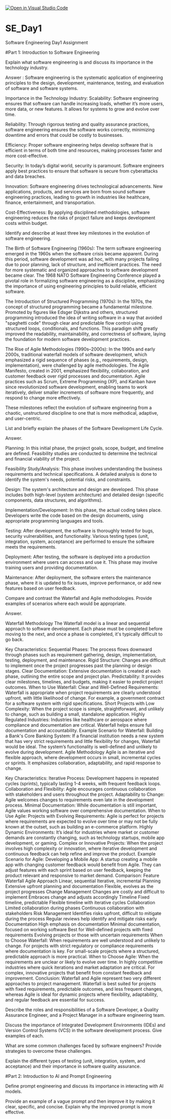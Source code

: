 [![Open in Visual Studio Code](https://classroom.github.com/assets/open-in-vscode-2e0aaae1b6195c2367325f4f02e2d04e9abb55f0b24a779b69b11b9e10269abc.svg)](https://classroom.github.com/online_ide?assignment_repo_id=18403847&assignment_repo_type=AssignmentRepo)
# SE_Day1
Software Engineering Day1 Assignment

#Part 1: Introduction to Software Engineering

Explain what software engineering is and discuss its importance in the technology industry.

Answer :
Software engineering is the systematic application of engineering principles to the design, development, maintenance, testing, and evaluation of software and software systems.

Importance in the Technology Industry:
Scalability: Software engineering ensures that software can handle increasing loads, whether it’s more users, more data, or new features. It allows for systems to grow and evolve over time.

Reliability: Through rigorous testing and quality assurance practices, software engineering ensures the software works correctly, minimizing downtime and errors that could be costly to businesses.

Efficiency: Proper software engineering helps develop software that is efficient in terms of both time and resources, making processes faster and more cost-effective.

Security: In today’s digital world, security is paramount. Software engineers apply best practices to ensure that software is secure from cyberattacks and data breaches.

Innovation: Software engineering drives technological advancements. New applications, products, and services are born from sound software engineering practices, leading to growth in industries like healthcare, finance, entertainment, and transportation.

Cost-Effectiveness: By applying disciplined methodologies, software engineering reduces the risks of project failure and keeps development costs within budget.

Identify and describe at least three key milestones in the evolution of software engineering.

The Birth of Software Engineering (1960s): The term software engineering emerged in the 1960s when the software crisis became apparent. During this period, software development was ad hoc, with many projects failing due to poor planning, lack of structure, and inefficient practices. The need for more systematic and organized approaches to software development became clear. The 1968 NATO Software Engineering Conference played a pivotal role in formalizing software engineering as a discipline, emphasizing the importance of using engineering principles to build reliable, efficient software.

The Introduction of Structured Programming (1970s): In the 1970s, the concept of structured programming became a fundamental milestone. Promoted by figures like Edsger Dijkstra and others, structured programming introduced the idea of writing software in a way that avoided "spaghetti code" through clear and predictable flow control using structured loops, conditionals, and functions. This paradigm shift greatly improved the readability, maintainability, and correctness of software, laying the foundation for modern software development practices.

The Rise of Agile Methodologies (1990s–2000s): In the 1990s and early 2000s, traditional waterfall models of software development, which emphasized a rigid sequence of phases (e.g., requirements, design, implementation), were challenged by agile methodologies. The Agile Manifesto, created in 2001, emphasized flexibility, collaboration, and customer feedback over rigid processes and documentation. Agile practices such as Scrum, Extreme Programming (XP), and Kanban have since revolutionized software development, enabling teams to work iteratively, deliver smaller increments of software more frequently, and respond to change more effectively.

These milestones reflect the evolution of software engineering from a chaotic, unstructured discipline to one that is more methodical, adaptive, and user-centric.

List and briefly explain the phases of the Software Development Life Cycle.

Answer. 

Planning: In this initial phase, the project goals, scope, budget, and timeline are defined. Feasibility studies are conducted to determine the technical and financial viability of the project.

Feasibility Study/Analysis: This phase involves understanding the business requirements and technical specifications. A detailed analysis is done to identify the system's needs, potential risks, and constraints.

Design: The system's architecture and design are developed. This phase includes both high-level (system architecture) and detailed design (specific components, data structures, and algorithms).

Implementation/Development: In this phase, the actual coding takes place. Developers write the code based on the design documents, using appropriate programming languages and tools.

Testing: After development, the software is thoroughly tested for bugs, security vulnerabilities, and functionality. Various testing types (unit, integration, system, acceptance) are performed to ensure the software meets the requirements.

Deployment: After testing, the software is deployed into a production environment where users can access and use it. This phase may involve training users and providing documentation.

Maintenance: After deployment, the software enters the maintenance phase, where it is updated to fix issues, improve performance, or add new features based on user feedback. 


Compare and contrast the Waterfall and Agile methodologies. Provide examples of scenarios where each would be appropriate.

Answer. 

Waterfall Methodology
The Waterfall model is a linear and sequential approach to software development. Each phase must be completed before moving to the next, and once a phase is completed, it's typically difficult to go back.

Key Characteristics:
Sequential Phases: The process flows downward through phases such as requirement gathering, design, implementation, testing, deployment, and maintenance.
Rigid Structure: Changes are difficult to implement once the project progresses past the planning or design stages.
Clear Documentation: Extensive documentation is created at each phase, outlining the entire scope and project plan.
Predictability: It provides clear milestones, timelines, and budgets, making it easier to predict project outcomes.
When to Use Waterfall:
Clear and Well-Defined Requirements: Waterfall is appropriate when project requirements are clearly understood upfront, with little likelihood of change. For example, a government contract for a software system with rigid specifications.
Short Projects with Low Complexity: When the project scope is simple, straightforward, and unlikely to change, such as building a small, standalone application.
Highly Regulated Industries: Industries like healthcare or aerospace where compliance and documentation are critical. Waterfall helps ensure full documentation and accountability.
Example Scenario for Waterfall:
Building a Bank's Core Banking System: If a financial institution needs a new system that has very strict requirements and little flexibility for changes, Waterfall would be ideal. The system’s functionality is well-defined and unlikely to evolve during development.
Agile Methodology
Agile is an iterative and flexible approach, where development occurs in small, incremental cycles or sprints. It emphasizes collaboration, adaptability, and rapid response to change.

Key Characteristics:
Iterative Process: Development happens in repeated cycles (sprints), typically lasting 1-4 weeks, with frequent feedback loops.
Collaboration and Flexibility: Agile encourages continuous collaboration with stakeholders and users throughout the project.
Adaptability to Change: Agile welcomes changes to requirements even late in the development process.
Minimal Documentation: While documentation is still important, Agile values working software over comprehensive documentation.
When to Use Agile:
Projects with Evolving Requirements: Agile is perfect for projects where requirements are expected to evolve over time or may not be fully known at the outset, such as building an e-commerce platform.
Highly Dynamic Environments: It’s ideal for industries where market or customer demands are constantly changing, such as technology startups, mobile app development, or gaming.
Complex or Innovative Projects: When the project involves high complexity or innovation, where iterative development and continuous feedback can help refine and improve the product.
Example Scenario for Agile:
Developing a Mobile App: A startup creating a mobile app with changing customer feedback would benefit from Agile. They can adjust features with each sprint based on user feedback, keeping the product relevant and responsive to market demand.
Comparison:
Feature	Waterfall	Agile
Approach	Linear, sequential	Iterative, incremental
Planning	Extensive upfront planning and documentation	Flexible, evolves as the project progresses
Change Management	Changes are costly and difficult to implement	Embraces change and adjusts accordingly
Timeline	Fixed timeline, predictable	Flexible timeline with iterative cycles
Collaboration	Limited collaboration during phases	Continuous collaboration with stakeholders
Risk Management	Identifies risks upfront, difficult to mitigate during the process	Regular reviews help identify and mitigate risks early
Documentation	High emphasis on documentation	Minimal documentation, focused on working software
Best for	Well-defined projects with fixed requirements	Evolving projects or those with uncertain requirements
When to Choose Waterfall:
When requirements are well understood and unlikely to change.
For projects with strict regulatory or compliance requirements where documentation is key.
For small-scale projects where a structured, predictable approach is more practical.
When to Choose Agile:
When the requirements are unclear or likely to evolve over time.
In highly competitive industries where quick iterations and market adaptation are critical.
For complex, innovative projects that benefit from constant feedback and improvement.
Conclusion:
Waterfall and Agile represent two very different approaches to project management. Waterfall is best suited for projects with fixed requirements, predictable outcomes, and less frequent changes, whereas Agile is ideal for dynamic projects where flexibility, adaptability, and regular feedback are essential for success.



Describe the roles and responsibilities of a Software Developer, a Quality Assurance Engineer, and a Project Manager in a software engineering team.


Discuss the importance of Integrated Development Environments (IDEs) and Version Control Systems (VCS) in the software development process. Give examples of each.


What are some common challenges faced by software engineers? Provide strategies to overcome these challenges.


Explain the different types of testing (unit, integration, system, and acceptance) and their importance in software quality assurance.


#Part 2: Introduction to AI and Prompt Engineering


Define prompt engineering and discuss its importance in interacting with AI models.


Provide an example of a vague prompt and then improve it by making it clear, specific, and concise. Explain why the improved prompt is more effective.
